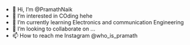 - 👋 Hi, I’m @PramathNaik
- 👀 I’m interested in COding hehe
- 🌱 I’m currently learning Electronics and communication Engineering
- 💞️ I’m looking to collaborate on ...
- 📫 How to reach me Instagram @who_is_pramath

<!---
PramathNaik/PramathNaik is a ✨ special ✨ repository because its `README.md` (this file) appears on your GitHub profile.
You can click the Preview link to take a look at your changes.
--->
